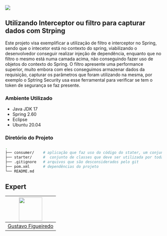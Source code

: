 <img src="https://storage.googleapis.com/golden-wind/experts-club/capa-github.svg" />

## Utilizando Interceptor ou filtro para capturar dados com Strping
Este projeto visa exemplificar a utilização de filtro e interceptor no Spring, sendo que o intecetor está no contexto do spring, viabilizando  o desenvolvedor conseguir realizar injeção de dependência, enquanto que no filtro o mesmo está numa camada acima, não conseguindo fazer uso de objetos do contexto do Spring. O filtro apresente uma performance superior, muito embora com eles conseguimos armazenar dados da requisição, capturar os parâmetros que foram utilizando na mesma,  por exemplo o Sptring Security usa esse ferramental para verificar se tem o token de segurança se faz presente.

### Ambiente Utilizado
* Java JDK 17
* Spring 2.60
* Eclipse
* Ubuntu 20.04

### Diretório do Projeto

```sh
.
├── consumer/    # aplicação que faz uso do código do stater, um conjunto de classes de configuraçao e um arquivo xml que configura o log.
├── starter/     #  conjunto de classes que deve ser utilizada por todas as outras.
├── .gitignore   # arquivos que são desconsiderados pelo git
├── pom.xml      # dependências do projeto
└── README.md
```


## Expert

| [<img src="https://avatars.githubusercontent.com/u/1785791?s=400&u=cf86c9ae2216765f948ca2136eda7e632e0cd922&v=4" width="75px;"/>](https://github.com/gustavodsf) |
| :-: |
|[Gustavo Figueiredo](https://github.com/gustavodsf)|
